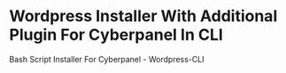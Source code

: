 # Wordpress Installer With Additional Plugin For Cyberpanel In CLI
Bash Script Installer For Cyberpanel - Wordpress-CLI
